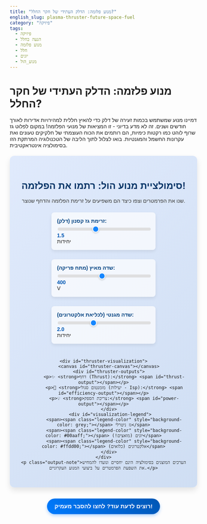 ```yaml
---
title: "מנוע פלזמה: הדלק העתידי של חקר החלל?"
english_slug: plasma-thruster-future-space-fuel
category: "פיזיקה"
tags:
  - פיזיקה
  - הנעה בחלל
  - מנוע פלזמה
  - חלל
  - יונים
  - מנוע_הול
---
```

<h1>מנוע פלזמה: הדלק העתידי של חקר החלל?</h1>
<p>דמיינו מנוע שמשתמש בכמות זעירה של דלק כדי להאיץ חללית למהירויות אדירות לאורך חודשים ושנים. זה לא מדע בדיוני - זו המציאות של מנועי הפלזמה! במקום לפלוט גז שרוף לוהט כמו רקטות כימיות, הם רותמים את הכוח העוצמתי של חלקיקים טעונים ואת עקרונות החשמל והמגנטיות. בואו לצלול לתוך הליבה של הטכנולוגיה המרתקת הזו בסימולציה אינטראקטיבית.</p>

<div id="app-container">
    <h2>סימולציית מנוע הול: רתמו את הפלזמה!</h2>
    <p>שנו את הפרמטרים וצפו כיצד הם משפיעים על זרימת הפלזמה והדחף שנוצר.</p>
    <div id="thruster-controls">
        <div class="control-group">
            <label for="fuel-flow">זרימת גז קסנון (דלק):</label>
            <input type="range" id="fuel-flow" min="0.5" max="3.0" value="1.5" step="0.1">
            <span id="fuel-flow-value">1.5</span> יחידות
        </div>
        <div class="control-group">
            <label for="electric-field">שדה מאיץ (מתח פריקה):</label>
            <input type="range" id="electric-field" min="150" max="700" value="400" step="20">
            <span id="electric-field-value">400</span> V
        </div>
        <div class="control-group">
            <label for="magnetic-field">שדה מגנטי (לכליאת אלקטרונים):</label>
            <input type="range" id="magnetic-field" min="0.8" max="4.0" value="2.0" step="0.1">
            <span id="magnetic-field-value">2.0</span> יחידות
        </div>
    </div>

    <div id="thruster-visualization">
        <canvas id="thruster-canvas"></canvas>
        <div id="thruster-outputs">
            <p>✨ <strong>דחף (Thrust):</strong> <span id="thrust-output"></span></p>
            <p>🚀 <strong>מומנטום סגולי (יעילות - Isp):</strong> <span id="efficiency-output"></span></p>
            <p>💡 <strong>צריכת הספק:</strong> <span id="power-output"></span></p>
        </div>
         <div id="visualization-legend">
            <span><span class="legend-color" style="background-color: grey;"></span> גז ניטרלי</span>
            <span><span class="legend-color" style="background-color: #00aaff;"></span> יונים (מואצים!)</span>
            <span><span class="legend-color" style="background-color: #ffdd00;"></span> אלקטרונים (כלואים)</span>
        </div>
    </div>
    <p class="output-note">הערכים המוצגים בסימולציה הינם יחסיים ונועדו להמחיש את השפעת הפרמטרים על ביצועי המנוע העקרוניים.</p>
</div>

<button id="toggle-explanation">רוצים לדעת עוד? לחצו להסבר מעמיק!</button>

<div id="explanation" class="hidden">
    <h2>הסבר מעמיק: מנועי פלזמה</h2>

    <h3>מהו מנוע פלזמה ולמה הוא שונה כל כך מרקטות כימיות?</h3>
    <p>תחשבו על רקטה כימית כעל "מפץ" אדיר לזמן קצר - שריפת דלק מהירה ליצירת דחף עצום שמצריך טונות של דלק. מנוע פלזמה הוא יותר כמו "דחיפה" עדינה ואינסופית - הוא מאיץ כמות קטנה של חלקיקים טעונים (פלזמה) למהירויות מטורפות באמצעות שדות חשמליים ומגנטיים. הדחף הרגעי נמוך מאוד (לא מספיק כדי להמריא מכדור הארץ!), אבל הוא יכול לפעול במשך שנים! זה כמו ההבדל בין ספרינט למרתון - רק שבחלל, המרתון הוא המפתח להגיע רחוק באמת וביעילות דלק חסרת תקדים.</p>

    <h3>פלזמה - מצב הצבירה המסתורי הרביעי</h3>
    <p>אם חימום הופך מוצק לנוזל ונוזל לגז, אז מה קורה כשמחממים גז עוד יותר או מפעילים עליו חשמל חזק? האטומים מתפרקים! האלקטרונים ניתקים מהגרעינים, ונוצרת תערובת של יונים טעונים חיובית ואלקטרונים חופשיים טעונים שלילית. זוהי פלזמה - מצב צבירה שמתנהג באופן שונה לחלוטין מגז רגיל, במיוחד כשהוא פוגש שדות חשמליים ומגנטיים. השמש, כוכבים וברקים הם דוגמאות לפלזמה טבעית.</p>

    <h3>עקרון הפעולה הבסיסי: מהדלק לפלזמה, ומהפלזמה לדחף!</h3>
    <p>ההיגיון פשוט: לזרוק משהו אחורה במהירות אדירה כדי להתקדם קדימה. איך מנוע פלזמה עושה את זה?
    <ol>
        <li><strong>כניסת דלק:</strong> בדרך כלל גז אציל כמו קסנון - כבד ויציב כימית. הוא מוזרם לתוך תא מיוחד במנוע.</li>
        <li><strong>יינון (קסם הפלזמה):</strong> אנרגיה (מחשמל, גלי רדיו וכו') ניתנת לגז. האלקטרונים עפים מהאטומים. הופכים את הגז לפלזמה לוהטת של יונים ואלקטרונים.</li>
        <li><strong>האצה (הדחיפה הגדולה):</strong> כאן נכנסים לתמונה השדות החשמליים והמגנטיים. הם מכוונים ומאיצים את החלקיקים הטעונים (בעיקר את היונים החיוביים) החוצה מהמנוע במהירות מסחררת. במנועי הול, שדה מגנטי "לוכד" את האלקטרונים ומאלץ אותם לנוע במסלול מעגלי, מה שיוצר שדה חשמלי חזק שמאיץ את היונים.</li>
        <li><strong>נטרול (פליטה נקייה):</strong> כדי שהחללית לא תיטען שלילית ותמשוך אליה בחזרה את סילון היונים, מוזרמים אלקטרונים גם לחלק החיצוני של הסילון.</li>
    </ol>
    סילון הפלזמה שפורץ החוצה יוצר את הדחף הדרוש לדחיפת החללית קדימה!</p>

    <h3>מנועי פלזמה נפוצים: לא כולם זהים</h3>
    <ul>
        <li><strong>מנועי יונים עם רשתות (Gridded Ion Thrusters):</strong> משתמשים ברשתות מתכת טעונות במתח גבוה כדי למשוך ולהאיץ יונים. יעילים מאוד, אבל הרשתות יכולות להישחק.</li>
        <li><strong>מנועי הול (Hall Thrusters):</strong> הסוג הנפוץ ביותר בלוויינים מסחריים. משתמשים בשילוב גאוני של שדה חשמלי ואלקטרונים הכלואים בשדה מגנטי ליצירת אזור האצה קומפקטי.</li>
        <li><strong>מנועי פלזמה בתדר רדיו/מיקרוגל (RF/Microwave Plasma Thrusters):</strong> משתמשים בגלי רדיו או מיקרוגל ליצירת הפלזמה, ומאיצים אותה בשיטות שונות. פוטנציאל פחות בלאי.</li>
    </ul>

    <h3>הקשר המרתק בין חשמל ומגנטיות</h3>
    <p>שדה חשמלי דוחף חלקיקים טעונים (חיובי בכיוון השדה, שלילי נגד כיוון השדה). שדה מגנטי לא משנה את מהירות החלקיקים, אבל הוא משנה את כיוונם, ומכופף את המסלול שלהם. במנוע הול, השדה המגנטי הרדיאלי מאט דרמטית את האלקטרונים מלהגיע לקצה המנוע. כשהאלקטרונים הלכודים נעים במעגלים, הם יוצרים אזור של מטען שלילי שבתורו יוצר שדה חשמלי חזק מאוד לאורך המנוע. השדה החשמלי הזה הוא זה שדוחף ומאיץ את היונים החיוביים במהירות אדירה החוצה.</p>

    <h3>יתרונות מול אתגרים</h3>
    <ul>
        <li><strong>הכוחות החזקים:</strong>
            <ul>
                <li><strong>יעילות דלק אגדית (Isp גבוה):</strong> מאפשר למשימות חלל להגיע הרבה יותר רחוק עם הרבה פחות דלק. חוסך מיליוני דולרים במסה!</li>
                <li><strong>עבודה לטווח ארוך:</strong> חודשים ושנים של פעולה רציפה, מושלם למסעות ארוכים בחלל העמוק.</li>
            </ul>
        </li>
        <li><strong>הנקודות הפחות זוהרות:</strong>
            <ul>
                <li><strong>דחף נמוך:</strong> לא מתאים לשיגור מכדור הארץ. רק לתמרונים בחלל.</li>
                <li><strong>דורש הרבה חשמל:</strong> צריך מערכות סולאריות גדולות או כוח גרעיני כדי להפעיל אותם בעוצמה.</li>
                <li><strong>מורכבות:</strong> המערכות כוללות אלקטרוניקה עדינה ורכיבי פלזמה.</li>
            </ul>
        </li>
    </ul>

    <h3>איפה פוגשים מנועי פלזמה?</h3>
    <ul>
        <li><strong>לווייני תקשורת:</strong> תיקון מסלול ו"שמירה על תחנה" במסלול גיאוסטציונרי.</li>
        <li><strong>שינוי מסלול והגעה ליעד:</strong> לוויינים רבים עולים למסלול המבצעי שלהם לאט וביעילות באמצעותם.</li>
        <li><strong>גשושיות חלל עמוק:</strong> מסעות לכוכבי לכת רחוקים, אסטרואידים ושביטים (כמו הגשושית Dawn שחקרה וסטה וקרס).</li>
    </ul>

    <h3>לאן הלאה? עתיד ההנעה החשמלית</h3>
    <p>המחקר ממשיך במרץ! המטרה: להגדיל את הדחף (אולי למשימות מאוישות?), לשפר את היעילות אפילו יותר, לפתח מנועים קטנים וחסכוניים ללוויינים זעירים (קיובסאטים), להשתמש בדלקים זולים וזמינים יותר (יוד נשמע מסקרן!), ולהאריך את חיי המנועים עוד ועוד. טכנולוגיות חדשות ומלהיבות נמצאות בפיתוח.</p>
</div>

<style>
    /* כללי */
    #app-container {
        font-family: 'Heebo', sans-serif; /* שימוש בפונט מודרני יותר */
        background: linear-gradient(135deg, #e0eafc, #cfdef3); /* רקע גרדיאנט עדין */
        border: none; /* הסרת גבול ישן */
        padding: 30px;
        margin: 20px auto;
        border-radius: 12px; /* פינות מעוגלות יותר */
        box-shadow: 0 8px 16px rgba(0, 0, 0, 0.1); /* צל עדין */
        max-width: 800px; /* רוחב מקסימלי */
        text-align: center;
    }

     #app-container h2 {
         color: #003366; /* צבע כהה לכותרות */
         margin-bottom: 15px;
         font-size: 1.8em;
         text-shadow: 1px 1px 2px rgba(0,0,0,0.05);
     }

    #app-container p {
        color: #333;
        margin-bottom: 20px;
        line-height: 1.6;
    }


    /* פקדים */
    #thruster-controls {
        margin-top: 20px;
        margin-bottom: 40px;
        display: grid; /* שימוש ב-grid לסידור נוח */
        grid-template-columns: repeat(auto-fit, minmax(220px, 1fr)); /* עמודות שמתאימות את עצמן */
        gap: 25px; /* מרווחים בין הפקדים */
        justify-items: center; /* מרכז את התוכן בכל תא */
    }

    .control-group {
        display: flex;
        flex-direction: column;
        align-items: flex-start; /* יישור לשמאל */
        width: 100%; /* רוחב מקסימלי בתא הגריד */
        max-width: 250px; /* רוחב מוגבל */
        background-color: rgba(255, 255, 255, 0.7); /* רקע שקוף למחצה */
        padding: 15px;
        border-radius: 8px;
        box-shadow: 0 4px 8px rgba(0, 0, 0, 0.08);
        text-align: left;
    }

    .control-group label {
        margin-bottom: 8px;
        font-weight: bold;
        font-size: 1em; /* גודל פונט קצת יותר גדול */
        color: #004080;
    }

    .control-group input[type="range"] {
        width: 100%;
        margin-bottom: 5px;
        -webkit-appearance: none; /* הסתרת סטייל ברירת מחדל */
        appearance: none;
        height: 8px;
        background: #ddd;
        outline: none;
        opacity: 0.9;
        transition: opacity .2s;
        border-radius: 5px;
    }

    .control-group input[type="range"]:hover {
        opacity: 1;
    }

     .control-group input[type="range"]::-webkit-slider-thumb {
        -webkit-appearance: none;
        appearance: none;
        width: 18px;
        height: 18px;
        background: #007bff; /* צבע לאגודל */
        cursor: pointer;
        border-radius: 50%; /* אגודל עגול */
        border: 2px solid #fff;
        box-shadow: 0 2px 4px rgba(0,0,0,0.2);
    }

    .control-group input[type="range"]::-moz-range-thumb {
        width: 18px;
        height: 18px;
        background: #007bff;
        cursor: pointer;
        border-radius: 50%;
         border: 2px solid #fff;
         box-shadow: 0 2px 4px rgba(0,0,0,0.2);
    }


    .control-group span {
        font-weight: bold;
        color: #0056b3; /* צבע לערכים */
        font-size: 1em;
    }


    /* ויזואליזציה */
    #thruster-visualization {
        position: relative;
        width: 100%;
        max-width: 700px; /* הגדלת שטח הויזואליזציה */
        height: 300px; /* הגדלת גובה */
        margin: 20px auto;
        border: 1px solid #b3cde0; /* גבול עדין יותר */
        background-color: #ffffff; /* רקע בהיר */
        overflow: hidden;
        border-radius: 10px;
        box-shadow: inset 0 0 10px rgba(0,0,0,0.1); /* צל פנימי עדין */
    }

    #thruster-canvas {
        display: block;
        width: 100%;
        height: 100%;
    }

    /* פלטים */
    #thruster-outputs {
        margin-top: 30px;
        text-align: left;
        display: inline-block;
        border: 1px dashed #a0c4ff; /* גבול מעוצב */
        padding: 15px 20px;
        border-radius: 8px;
        background-color: rgba(255, 255, 255, 0.8); /* רקע שקוף למחצה */
        box-shadow: 0 2px 8px rgba(0, 0, 0, 0.08);
    }

    #thruster-outputs p {
        margin: 8px 0;
        font-size: 1em;
        color: #003366;
        font-weight: 500;
    }

     #thruster-outputs span {
         font-weight: bold;
         color: #007bff; /* צבע בולט לערכים */
     }

     .output-note {
        font-size: 0.85em;
        color: #555;
        margin-top: 20px;
        font-style: italic;
     }

    #visualization-legend {
        position: absolute;
        bottom: 10px;
        left: 10px;
        background: rgba(255, 255, 255, 0.7);
        padding: 5px 10px;
        border-radius: 5px;
        font-size: 0.8em;
        color: #333;
        display: flex;
        gap: 15px;
        box-shadow: 0 1px 3px rgba(0,0,0,0.1);
    }

    .legend-color {
        display: inline-block;
        width: 10px;
        height: 10px;
        border-radius: 50%;
        margin-left: 5px; /* Space before color dot */
        vertical-align: middle;
    }


    /* כפתור הסבר */
    #toggle-explanation {
        display: block;
        margin: 30px auto;
        padding: 12px 20px;
        font-size: 1.1em;
        cursor: pointer;
        border: none; /* הסרת גבול ברירת מחדל */
        background: linear-gradient(45deg, #007bff, #0056b3); /* גרדיאנט בכפתור */
        color: white;
        border-radius: 30px; /* כפתור עגול יותר */
        transition: all 0.3s ease; /* אנימציית מעבר */
        box-shadow: 0 4px 8px rgba(0, 123, 255, 0.3); /* צל לכפתור */
        font-weight: bold;
    }

    #toggle-explanation:hover {
        background: linear-gradient(45deg, #0056b3, #003d7a);
        box-shadow: 0 6px 12px rgba(0, 123, 255, 0.4);
        transform: translateY(-2px); /* אפקט הרמה קל */
    }

    /* הסבר */
    #explanation {
        margin-top: 30px;
        padding: 20px;
        border: none;
        border-radius: 12px;
        background-color: #e9ecef; /* רקע בהיר יותר להסבר */
        line-height: 1.7;
        text-align: right; /* יישור לימין לטקסט עברי */
        box-shadow: 0 4px 12px rgba(0,0,0,0.1);
    }

    #explanation.hidden {
        display: none;
    }

    #explanation h2 {
        color: #003366;
        margin-top: 0;
        margin-bottom: 20px;
        font-size: 2em;
        border-bottom: 2px solid #a0c4ff; /* קו תחתון לכותרת ראשית */
        padding-bottom: 10px;
    }

    #explanation h3 {
        color: #004080;
        margin-top: 25px;
        margin-bottom: 15px;
        font-size: 1.5em;
    }

     #explanation p, #explanation ul, #explanation ol {
         color: #333;
         margin-bottom: 15px;
     }

     #explanation ul, #explanation ol {
         padding-right: 20px; /* מרווח לרשימות */
     }

     #explanation li {
         margin-bottom: 8px;
     }
</style>

<script>
    const fuelFlowSlider = document.getElementById('fuel-flow');
    const electricFieldSlider = document.getElementById('electric-field');
    const magneticFieldSlider = document.getElementById('magnetic-field');

    const fuelFlowValueSpan = document.getElementById('fuel-flow-value');
    const electricFieldValueSpan = document.getElementById('electric-field-value');
    const magneticFieldValueSpan = document.getElementById('magnetic-field-value');

    const thrustOutput = document.getElementById('thrust-output');
    const efficiencyOutput = document.getElementById('efficiency-output');
    const powerOutput = document.getElementById('power-output');

    const explanationDiv = document.getElementById('explanation');
    const toggleButton = document.getElementById('toggle-explanation');

    const canvas = document.getElementById('thruster-canvas');
    const ctx = canvas.getContext('2d');

    let particles = [];
    const particleBaseCount = 150; // Base number of particles
    let currentParticleCount = particleBaseCount;

    // Define regions in the canvas (relative width)
    const REGION_ENTRY = 0.1; // Fuel entry
    const REGION_IONIZATION = 0.35; // Ionization chamber
    const REGION_ACCELERATION = 0.75; // Hall channel/Acceleration
    const REGION_EXHAUST = 1.0; // Exhaust plume

    // Particle representation with more states and behavior
    class Particle {
        constructor() {
            this.reset();
        }

        reset() {
             // Start point - slightly before entry to simulate flow in
             this.x = -10 - Math.random() * 20;
             // Y position - within entry port area
             this.y = canvas.height / 2 + (Math.random() - 0.5) * (canvas.height * 0.1);

             this.vx = 0; // velocity x
             this.vy = 0; // velocity y

             this.size = 2;
             this.color = 'grey';
             this.type = 'neutral'; // 'neutral', 'ion', 'electron'
             this.state = 'entering'; // 'entering', 'ionizing', 'accelerating', 'exhaust'

             this.life = 0; // Time in current state/total life
             this.maxIonizeTime = 60 + Math.random() * 60; // How long before ionization attempt
        }

        update(fuelFlow, electricField, magneticField) {
            this.life++;

            if (this.state === 'entering') {
                // Move slowly into the chamber
                this.vx = 0.5 + fuelFlow * 0.2;
                this.x += this.vx;
                this.y += (Math.random() - 0.5) * 0.5; // Slight random drift

                // Transition to ionization state once inside chamber entry
                if (this.x > canvas.width * REGION_ENTRY) {
                    this.state = 'ionizing';
                    this.life = 0; // Reset life for next stage
                     this.vx = 0; // Stop entry velocity
                     this.vy = 0;
                }

            } else if (this.state === 'ionizing') {
                // Drift in ionization chamber, attempt ionization
                this.vx = (Math.random() - 0.5) * 1;
                this.vy = (Math.random() - 0.5) * 1;
                 this.x += this.vx;
                 this.y += this.vy;

                // Clamp position within ionization/acceleration regions
                 this.x = Math.max(canvas.width * REGION_ENTRY * 0.8, Math.min(this.x, canvas.width * REGION_ACCELERATION * 1.1));
                 this.y = Math.max(canvas.height * 0.5 - canvas.height * 0.18, Math.min(this.y, canvas.height * 0.5 + canvas.height * 0.18));


                // Probability of ionization depends on Electric Field (energy) and Magnetic Field (confinement aiding collisions)
                const ionizationChance = (electricField / 700) * (magneticField / 4) * (fuelFlow / 3) * 0.03; // Adjusted probability scale

                if (this.life > this.maxIonizeTime || Math.random() < ionizationChance) {
                    // Success! Ionize. Roughly 50/50 ion/electron split
                    if (Math.random() > 0.55) { // Slightly more ions needed for thrust
                        this.type = 'ion';
                        this.color = '#00aaff'; // Bright blue for ions
                        this.size = 3;
                        this.state = 'accelerating';
                        this.life = 0; // Reset life for next stage
                        this.vx = 0; this.vy = 0; // Will get acceleration next update
                    } else {
                        this.type = 'electron';
                        this.color = '#ffdd00'; // Bright yellow for electrons
                        this.size = 2;
                         // Electrons stay in ionizing/acceleration region longer, crucial for the process
                        this.state = 'ionizing'; // Electrons are 'ionized' but stay 'ionizing' state to show confinement
                         this.life = 0; // Stay in this state longer
                         this.maxIonizeTime = 120 + Math.random() * 80; // Electrons live longer in the channel
                         this.vx = 0; this.vy = 0; // Reset velocity
                    }
                }

            } else if (this.state === 'accelerating' && this.type === 'ion') {
                 // Ions are accelerated through the channel
                 const baseAcceleration = electricField / 100; // Acceleration scales directly with Electric Field
                 this.vx += baseAcceleration * 0.1; // Constant acceleration forward

                 // Magnetic field slightly focuses ions towards center line (simplified)
                 const radialForce = (this.y - canvas.height / 2) * -0.005 * magneticField;
                 this.vy += radialForce;

                 this.x += this.vx;
                 this.y += this.vy;

                 // Transition to exhaust state
                 if (this.x > canvas.width * REGION_ACCELERATION) {
                    this.state = 'exhaust';
                    this.life = 0;
                 }

            } else if (this.type === 'electron' && this.state === 'ionizing') {
                 // Electrons trapped and spiral in the acceleration channel region due to magnetic field
                 // Their movement is key to setting up the Hall field
                 const centerX = canvas.width * (REGION_ENTRY + (REGION_ACCELERATION - REGION_ENTRY) * 0.6); // Center of the channel axially
                 const centerY = canvas.height / 2;

                 // Simulate orbital motion + slow drift + influence by electric field
                 const dx = this.x - centerX;
                 const dy = this.y - centerY;
                 const dist = Math.sqrt(dx*dx + dy*dy);
                 const angle = Math.atan2(dy, dx);

                 const orbitalSpeed = magneticField * 0.8 + electricField * 0.01; // Faster orbit with stronger fields
                 const driftSpeed = electricField * 0.005; // Slow drift towards anode (left)

                 this.vx = -Math.sin(angle) * orbitalSpeed + Math.cos(angle) * driftSpeed * (1 - magneticField/5); // Drift scaled by inverse magnetic field effect
                 this.vy = Math.cos(angle) * orbitalSpeed;

                 this.x += this.vx;
                 this.y += this.vy;

                 // Keep electrons confined to the channel region
                 const channelRadius = canvas.height * 0.18;
                 if (dist > channelRadius) {
                     const ratio = channelRadius / dist;
                     this.x = centerX + dx * ratio;
                     this.y = centerY + dy * ratio;
                 }

                 // Electrons eventually exit or recombine (simplified: just reset if they drift too far right or live too long)
                 if (this.x > canvas.width * REGION_ACCELERATION * 1.1 || this.life > this.maxIonizeTime * (2 + magneticField)) { // Electrons live longer with stronger magnetic field
                    this.reset(); // Electron exits or is lost/recombines
                 }

            } else if (this.state === 'exhaust') {
                // Fly off screen
                this.x += this.vx;
                this.y += this.vy;

                // Reset if off screen
                 if (this.x > canvas.width + 50 || this.x < -50 || this.y > canvas.height + 50 || this.y < -50) {
                     this.reset();
                 }
            }

            // If particle is neutral or ion and drifts off left (shouldn't happen much with good logic but as safeguard)
             if (this.x < -10) {
                 this.reset();
             }
        }


        draw(ctx) {
             ctx.fillStyle = this.color;
             ctx.beginPath();
             ctx.arc(this.x, this.y, this.size, 0, Math.PI * 2);
             ctx.fill();

            // Optional: Draw tail for accelerated ions
            if (this.state === 'accelerating' && this.type === 'ion' && this.vx > 2) {
                ctx.strokeStyle = this.color + '66'; // Semi-transparent trail
                ctx.lineWidth = this.size / 2;
                ctx.beginPath();
                ctx.moveTo(this.x, this.y);
                ctx.lineTo(this.x - this.vx * 2, this.y - this.vy * 2); // Trail based on velocity
                ctx.stroke();
            }
        }
    }

    // Initialize particles based on current fuel flow
    function initParticles() {
        particles = [];
        currentParticleCount = particleBaseCount + Math.floor(fuelFlowSlider.value * 50); // Adjust count based on fuel flow
        for (let i = 0; i < currentParticleCount; i++) {
             particles.push(new Particle());
             // Stagger initial positions slightly
             particles[i].x = -Math.random() * canvas.width * REGION_ENTRY * 2; // Start before the entry point
        }
    }

    // Animation loop
    function animate() {
        // Clear canvas with a slight fade effect for trails
        ctx.fillStyle = 'rgba(255, 255, 255, 0.3)'; // Semi-transparent white
        ctx.fillRect(0, 0, canvas.width, canvas.height);
        // ctx.clearRect(0, 0, canvas.width, canvas.height); // Use this for sharp clear

        const fuelFlow = parseFloat(fuelFlowSlider.value);
        const electricField = parseFloat(electricFieldSlider.value);
        const magneticField = parseFloat(magneticFieldSlider.value);

        // Adjust particle count dynamically based on fuel flow
        const targetParticleCount = particleBaseCount + Math.floor(fuelFlow * 70);
        while (particles.length < targetParticleCount) {
            particles.push(new Particle());
        }
        while (particles.length > targetParticleCount && particles.length > particleBaseCount / 2) {
             // Remove oldest particles in a 'neutral' or 'entering' state first
            let removed = false;
             for(let i = 0; i < particles.length; i++) {
                 if (particles[i].state === 'entering' || particles[i].state === 'ionizing') {
                     particles.splice(i, 1);
                     removed = true;
                     break;
                 }
             }
             if (!removed) { // If no entering/ionizing, remove oldest in any state
                 particles.shift();
             }
        }


        // Draw Thruster representation (more detailed Hall thruster)
        const thrusterWidth = canvas.width * 0.9;
        const thrusterHeight = canvas.height * 0.5;
        const thrusterY = canvas.height / 2 - thrusterHeight / 2;

        // Base
        ctx.fillStyle = '#556070'; // Dark grey/blue
        ctx.fillRect(0, thrusterY + thrusterHeight * 0.2, thrusterWidth * REGION_ENTRY * 1.2, thrusterHeight * 0.6);

        // Discharge channel (Anode side)
        ctx.fillStyle = '#778899';
        ctx.fillRect(thrusterWidth * REGION_ENTRY * 1.2, thrusterY, thrusterWidth * (REGION_ACCELERATION - REGION_ENTRY * 1.2), thrusterHeight);

        // Magnetic field poles (simplified rectangles)
        ctx.fillStyle = '#445060';
        const poleWidth = thrusterWidth * 0.05;
        const poleHeight = thrusterHeight * 0.3;
        ctx.fillRect(thrusterWidth * (REGION_ENTRY + (REGION_ACCELERATION - REGION_ENTRY) / 3) - poleWidth/2, thrusterY - poleHeight, poleWidth, poleHeight); // Top pole
        ctx.fillRect(thrusterWidth * (REGION_ENTRY + (REGION_ACCELERATION - REGION_ENTRY) / 3) - poleWidth/2, thrusterY + thrusterHeight, poleWidth, poleHeight); // Bottom pole

        // Acceleration channel / Exit (Cathode side)
        ctx.fillStyle = '#99aabb';
        ctx.beginPath();
        ctx.moveTo(thrusterWidth * REGION_ACCELERATION, thrusterY);
        ctx.lineTo(thrusterWidth * REGION_EXHAUST, thrusterY - thrusterHeight * 0.2); // Top exit
        ctx.lineTo(thrusterWidth * REGION_EXHAUST, thrusterY + thrusterHeight * 1.2); // Bottom exit
        ctx.lineTo(thrusterWidth * REGION_ACCELERATION, thrusterY + thrusterHeight);
        ctx.closePath();
        ctx.fill();

         // Exhaust Plume Glow (simplified visual effect)
         const plumeIntensity = Math.min(1, estimatedThrust / 100); // Scales with thrust
         const gradient = ctx.createRadialGradient(
             canvas.width * REGION_EXHAUST, canvas.height / 2, 0,
             canvas.width * REGION_EXHAUST, canvas.height / 2, canvas.width * 0.3 * plumeIntensity + 20
         );
         gradient.addColorStop(0, `rgba(0, 170, 255, ${0.5 * plumeIntensity})`);
         gradient.addColorStop(0.5, `rgba(0, 170, 255, ${0.2 * plumeIntensity})`);
         gradient.addColorStop(1, 'rgba(0, 170, 255, 0)');

         ctx.fillStyle = gradient;
         ctx.beginPath();
         ctx.moveTo(canvas.width * REGION_ACCELERATION, canvas.height / 2 - thrusterHeight * 0.5);
         ctx.lineTo(canvas.width, canvas.height / 2 - thrusterHeight * 0.8); // Wider plume exit
         ctx.lineTo(canvas.width, canvas.height / 2 + thrusterHeight * 0.8);
         ctx.lineTo(canvas.width * REGION_ACCELERATION, canvas.height / 2 + thrusterHeight * 0.5);
         ctx.closePath();
         ctx.fill();


        // Update and draw particles
        let totalIonMomentum = 0; // For thrust calculation
        let totalIonMassFlow = 0; // For Isp calculation
        let totalPowerEstimate = 0; // For power calculation

        particles.forEach(p => {
            p.update(fuelFlow, electricField, magneticField);
            p.draw(ctx);

            // Accumulate data from exiting ions for output calculations
            if (p.state === 'exhaust' && p.type === 'ion') {
                const ionMassUnit = 1; // Simplified mass unit for ions (relative)
                totalIonMomentum += p.vx * ionMassUnit; // Momentum = mass * velocity
                totalIonMassFlow += ionMassUnit; // Total mass exiting in this frame
                totalPowerEstimate += 0.5 * ionMassUnit * p.vx * p.vx; // Kinetic energy (simplified power)
            }
        });

        // Simple output calculations based on aggregated particle data and slider values
        // These are still simplified/relative but linked to simulation velocity
        const averageExitVelocity = totalIonMassFlow > 0 ? totalIonMomentum / totalIonMassFlow : 0;

        // Thrust: Roughly Proportional to Mass Flow Rate * Exhaust Velocity
        // Mass flow rate is represented by fuelFlowSlider.value and particle count.
        // Exhaust velocity is represented by averageExitVelocity (driven by electricField).
        const estimatedThrust = fuelFlow * averageExitVelocity * 0.05; // Scaling factor

        // Efficiency (Isp): Proportional to Exhaust Velocity
        const estimatedEfficiency = averageExitVelocity * 5; // Scaling factor (Isp is velocity / g0)

        // Power: Roughly Proportional to Mass Flow Rate * (Exhaust Velocity)^2 / 2
        // Simplified: roughly Proportional to Fuel Flow * Electric Field (voltage)
        const estimatedPower = fuelFlow * electricField * 0.1; // Scaling factor


        // Update outputs with smoothing (optional, for visual effect)
        thrustOutput.textContent = Math.max(0, estimatedThrust).toFixed(2) + ' יח\'';
        efficiencyOutput.textContent = Math.max(0, estimatedEfficiency).toFixed(1) + ' יח\'';
        powerOutput.textContent = Math.max(0, estimatedPower).toFixed(1) + ' יח\'';


        requestAnimationFrame(animate);
    }

    // Update slider value displays
    fuelFlowSlider.addEventListener('input', () => {
        fuelFlowValueSpan.textContent = fuelFlowSlider.value;
        // Optionally re-initialize particles for immediate count change visual
        // initParticles(); // Can be jarring, dynamic count change in animate loop is better
    });
    electricFieldSlider.addEventListener('input', () => {
        electricFieldValueSpan.textContent = electricFieldSlider.value;
    });
    magneticFieldSlider.addEventListener('input', () => {
        magneticFieldValueSpan.textContent = magneticFieldSlider.value;
    });


    // Toggle explanation visibility
    toggleButton.addEventListener('click', () => {
        explanationDiv.classList.toggle('hidden');
        const isHidden = explanationDiv.classList.contains('hidden');
        toggleButton.textContent = isHidden ? 'רוצים לדעת עוד? לחצו להסבר מעמיק!' : 'הסתר הסבר';
    });

    // Initialize canvas size and start animation
    function resizeCanvas() {
        const container = document.getElementById('thruster-visualization');
        canvas.width = container.offsetWidth;
        canvas.height = container.offsetHeight;
        initParticles(); // Re-initialize particles on resize
    }

    // Load Heebo font
     const link = document.createElement('link');
     link.href = 'https://fonts.googleapis.com/css2?family=Heebo:wght@400;500;700&display=swap';
     link.rel = 'stylesheet';
     document.head.appendChild(link);


    window.addEventListener('resize', resizeCanvas);

    // Initial setup
    resizeCanvas(); // Set initial size and particles
    animate(); // Start animation loop
</script>
```